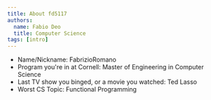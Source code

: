 ```yaml
---
title: About fd5117
authors:
  name: Fabio Deo
  title: Computer Science
tags: [intro]
---
```


- Name/Nickname: FabrizioRomano
- Program you're in at Cornell: Master of Engineering in Computer Science
- Last TV show you binged, or a movie you watched: Ted Lasso
- Worst CS Topic: Functional Programming
